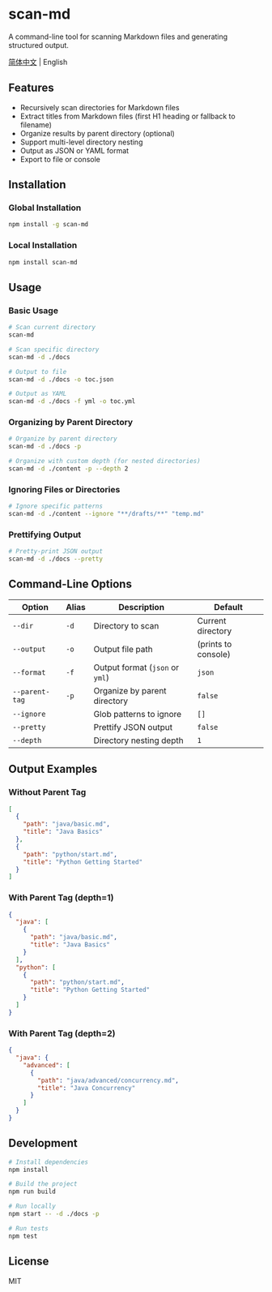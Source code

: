 # scan-md

A command-line tool for scanning Markdown files and generating structured output.

[简体中文](./README.zh-CN.md) | English

## Features

- Recursively scan directories for Markdown files
- Extract titles from Markdown files (first H1 heading or fallback to filename)
- Organize results by parent directory (optional)
- Support multi-level directory nesting
- Output as JSON or YAML format
- Export to file or console

## Installation

### Global Installation

```bash
npm install -g scan-md
```

### Local Installation

```bash
npm install scan-md
```

## Usage

### Basic Usage

```bash
# Scan current directory
scan-md

# Scan specific directory
scan-md -d ./docs

# Output to file
scan-md -d ./docs -o toc.json

# Output as YAML
scan-md -d ./docs -f yml -o toc.yml
```

### Organizing by Parent Directory

```bash
# Organize by parent directory
scan-md -d ./docs -p

# Organize with custom depth (for nested directories)
scan-md -d ./content -p --depth 2
```

### Ignoring Files or Directories

```bash
# Ignore specific patterns
scan-md -d ./content --ignore "**/drafts/**" "temp.md"
```

### Prettifying Output

```bash
# Pretty-print JSON output
scan-md -d ./docs --pretty
```

## Command-Line Options

| Option         | Alias | Description                     | Default             |
| -------------- | ----- | ------------------------------- | ------------------- |
| `--dir`        | `-d`  | Directory to scan               | Current directory   |
| `--output`     | `-o`  | Output file path                | (prints to console) |
| `--format`     | `-f`  | Output format (`json` or `yml`) | `json`              |
| `--parent-tag` | `-p`  | Organize by parent directory    | `false`             |
| `--ignore`     |       | Glob patterns to ignore         | `[]`                |
| `--pretty`     |       | Prettify JSON output            | `false`             |
| `--depth`      |       | Directory nesting depth         | `1`                 |

## Output Examples

### Without Parent Tag

```json
[
  {
    "path": "java/basic.md",
    "title": "Java Basics"
  },
  {
    "path": "python/start.md",
    "title": "Python Getting Started"
  }
]
```

### With Parent Tag (depth=1)

```json
{
  "java": [
    {
      "path": "java/basic.md",
      "title": "Java Basics"
    }
  ],
  "python": [
    {
      "path": "python/start.md",
      "title": "Python Getting Started"
    }
  ]
}
```

### With Parent Tag (depth=2)

```json
{
  "java": {
    "advanced": [
      {
        "path": "java/advanced/concurrency.md",
        "title": "Java Concurrency"
      }
    ]
  }
}
```

## Development

```bash
# Install dependencies
npm install

# Build the project
npm run build

# Run locally
npm start -- -d ./docs -p

# Run tests
npm test
```

## License

MIT
